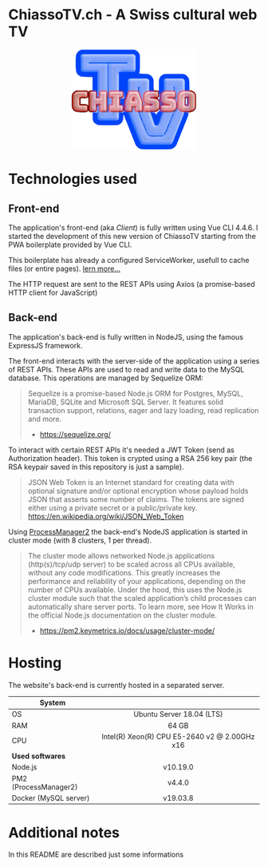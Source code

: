 # ChiassoTV.ch - A Swiss cultural web TV

<div style="text-align: center">
    <img style="height: 200px; width: auto;" src=".readme_assets/logo.png" alt="ChiassoTV logo">
</div>

# Technologies used



## Front-end
The application's front-end (aka *Client*) is fully written using Vue CLI 4.4.6. I started the development of this new version of ChiassoTV starting from the PWA boilerplate provided by Vue CLI. 

This boilerplate has already a configured ServiceWorker, usefull to cache files (or entire pages). [lern more...](https://developer.mozilla.org/en-US/docs/Web/API/Service_Worker_API)

The HTTP request are sent to the REST APIs using Axios (a promise-based HTTP client for JavaScript)

## Back-end

The application's back-end is fully written in NodeJS, using the famous ExpressJS framework.

The front-end interacts with the server-side of the application using a series of REST APIs. These APIs are used to read and write data to the MySQL database. This operations are managed by Sequelize ORM:

> Sequelize is a promise-based Node.js ORM for Postgres, MySQL, MariaDB, SQLite and Microsoft SQL Server. It features solid transaction support, relations, eager and lazy loading, read replication and more.
> - https://sequelize.org/

To interact with certain REST APIs it's needed a JWT Token (send as Authorization header). This token is crypted using a RSA 256 key pair (the RSA keypair saved in this repository is just a sample). 

> JSON Web Token is an Internet standard for creating data with optional signature and/or optional encryption whose payload holds JSON that asserts some number of claims. The tokens are signed either using a private secret or a public/private key. 
> https://en.wikipedia.org/wiki/JSON_Web_Token

Using [ProcessManager2](https://pm2.io/) the back-end's NodeJS application is started in cluster mode (with 8 clusters, 1 per thread).

> The cluster mode allows networked Node.js applications (http(s)/tcp/udp server) to be scaled across all CPUs available, without any code modifications. This greatly increases the performance and reliability of your applications, depending on the number of CPUs available. Under the hood, this uses the Node.js cluster module such that the scaled application’s child processes can automatically share server ports. To learn more, see How It Works in the official Node.js documentation on the cluster module.
> - https://pm2.keymetrics.io/docs/usage/cluster-mode/

# Hosting
The website's back-end is currently hosted in a separated server.

|  **System**       |            |   
| ------------- |:-------------:|
| OS | Ubuntu Server 18.04 (LTS) |
| RAM | 64 GB |
| CPU | Intel(R) Xeon(R) CPU E5-2640 v2 @ 2.00GHz x16 |
| **Used softwares** | |
| Node.js | v10.19.0 |
| PM2 (ProcessManager2)| v4.4.0 |
| Docker (MySQL server)| v19.03.8 |

# Additional notes
In this README are described just some informations